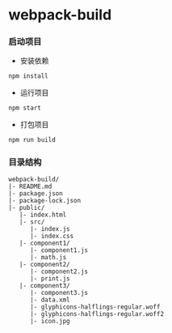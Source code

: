 # webpack-build

### 启动项目

* 安装依赖

```sh
npm install
```

* 运行项目

```sh
npm start
```

* 打包项目

```sh
npm run build
```

### 目录结构

```
webpack-build/
|- README.md
|- package.json
|- package-lock.json
|- public/
   |- index.html
   |- src/
      |- index.js
      |- index.css
   |- component1/
      |- component1.js
      |- math.js
   |- component2/
      |- component2.js
      |- print.js
   |- component3/
      |- component3.js
      |- data.xml
      |- glyphicons-halflings-regular.woff
      |- glyphicons-halflings-regular.woff2
      |- icon.jpg
```